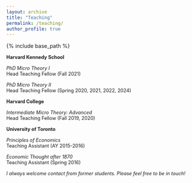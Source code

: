 ```yaml
---
layout: archive
title: "Teaching"
permalink: /teaching/
author_profile: true
---
```


{% include base_path %}

<span style="font-size: .9em;">**Harvard Kennedy School**</span><br/>

<span style="font-size: .9em; margin-top: -5px; padding-top: 0;">*PhD Micro Theory I*</span><br/>
<span style="font-size: .9em;">Head Teaching Fellow (Fall 2021)</span>
  
<span style ="font-size:.9em;">*PhD Micro Theory II*</span>  
<span style ="font-size:.9em;">Head Teaching Fellow (Spring 2020, 2021, 2022, 2024)</span>    

<span style ="font-size:.9em;">**Harvard College**</span>  

<span style ="font-size:.9em;">*Intermediate Micro Theory: Advanced*</span>  
<span style ="font-size:.9em;">Head Teaching Fellow (Fall 2019, 2020)</span>  

<span style ="font-size:.9em;">**University of Toronto**</span>  

<span style ="font-size:.9em;">*Principles of Economics*</span>  
<span style ="font-size:.9em;">Teaching Assistant (AY 2015-2016)</span>  

<span style ="font-size:.9em;">*Economic Thought after 1870*</span>  
<span style ="font-size:.9em;">Teaching Assistant (Spring 2016)</span>  

<span style ="font-size:.9em;">*I always welcome contact from former students. Please feel free to be in touch!*</span>  
